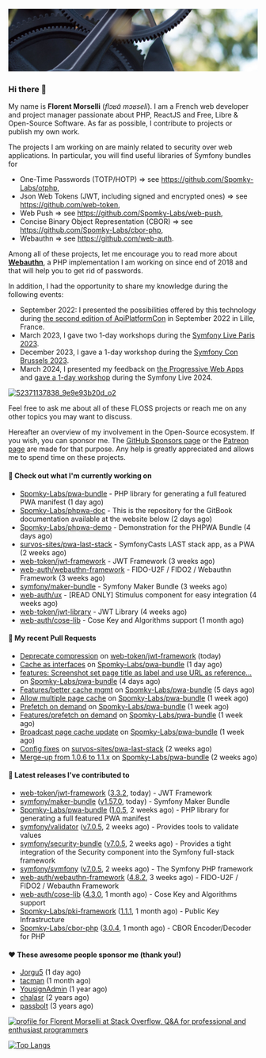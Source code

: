 ![Cover image](1.webp)

### Hi there 👋

My name is **Florent Morselli** (*flɔʁɑ̃ mɔʁseli*). I am a French web developer and project manager passionate about PHP, ReactJS and Free, Libre & Open-Source Software.
As far as possible, I contribute to projects or publish my own work.

The projects I am working on are mainly related to security over web applications. In particular, you will find useful libraries of Symfony bundles for
* One-Time Passwords (TOTP/HOTP) => see https://github.com/Spomky-Labs/otphp,
* Json Web Tokens (JWT, including signed and encrypted ones) => see https://github.com/web-token,
* Web Push => see https://github.com/Spomky-Labs/web-push,
* Concise Binary Object Representation (CBOR) => see https://github.com/Spomky-Labs/cbor-php,
* Webauthn => see https://github.com/web-auth.

Among all of these projects, let me encourage you to read more about [**Webauthn**](https://github.com/web-auth), a PHP implementation I am working on since end of 2018 and that will help you to get rid of passwords.

In addition, I had the opportunity to share my knowledge during the following events:

* September 2022: I presented the possibilities offered by this technology during [the second edition of ApiPlatformCon](https://youtu.be/Y2_0omg1CFk) in September 2022 in Lille, France.
* March 2023, I gave two 1-day workshops during the [Symfony Live Paris 2023](https://live.symfony.com/2023-paris/workshop/maximiser-la-securite-de-vos-applications-avec-le-bundle-security).
* December 2023, I gave a 1-day workshop during the [Symfony Con Brussels 2023](https://live.symfony.com/2023-brussels-con/workshop/road-to-safer-applications).
* March 2024, I presented my feedback on [the Progressive Web Apps](https://live.symfony.com/2024-paris/schedule/de-web-app-a-progressive-web-app) and [gave a 1-day workshop](https://live.symfony.com/2024-paris/workshop#securite-amelioree-et-webauthn-avec-symfony-2) during the Symfony Live 2024.

[![52371137838_9e9e93b20d_o2](https://user-images.githubusercontent.com/1091072/191684778-b9e26104-038d-45c2-a1b3-287233d15ecc.jpg)](https://api-platform.com/con/2022/conferences/webauthn-se-debarrasser-des-mots-de-passe-definitivement/)

Feel free to ask me about all of these FLOSS projects or reach me on any other topics you may want to discuss.

Hereafter an overview of my involvement in the Open-Source ecosystem.
If you wish, you can sponsor me. The [GitHub Sponsors page](https://github.com/sponsors/Spomky/) or the [Patreon page](https://www.patreon.com/FlorentMorselli) are made for that purpose. Any help is greatly appreciated and allows me to spend time on these projects.

#### 👷 Check out what I'm currently working on

- [Spomky-Labs/pwa-bundle](https://github.com/Spomky-Labs/pwa-bundle) - PHP library for generating a full featured PWA manifest (1 day ago)
- [Spomky-Labs/phpwa-doc](https://github.com/Spomky-Labs/phpwa-doc) - This is the repository for the GitBook documentation available at the website below (2 days ago)
- [Spomky-Labs/phpwa-demo](https://github.com/Spomky-Labs/phpwa-demo) - Demonstration for the PHPWA Bundle (4 days ago)
- [survos-sites/pwa-last-stack](https://github.com/survos-sites/pwa-last-stack) - SymfonyCasts LAST stack app, as a PWA (2 weeks ago)
- [web-token/jwt-framework](https://github.com/web-token/jwt-framework) - JWT Framework (3 weeks ago)
- [web-auth/webauthn-framework](https://github.com/web-auth/webauthn-framework) - FIDO-U2F / FIDO2 / Webauthn Framework (3 weeks ago)
- [symfony/maker-bundle](https://github.com/symfony/maker-bundle) - Symfony Maker Bundle (3 weeks ago)
- [web-auth/ux](https://github.com/web-auth/ux) - [READ ONLY] Stimulus component for easy integration (4 weeks ago)
- [web-token/jwt-library](https://github.com/web-token/jwt-library) - JWT Library (4 weeks ago)
- [web-auth/cose-lib](https://github.com/web-auth/cose-lib) - Cose Key and Algorithms support (1 month ago)

#### 🔨 My recent Pull Requests

- [Deprecate compression](https://github.com/web-token/jwt-framework/pull/539) on [web-token/jwt-framework](https://github.com/web-token/jwt-framework) (today)
- [Cache as interfaces](https://github.com/Spomky-Labs/pwa-bundle/pull/149) on [Spomky-Labs/pwa-bundle](https://github.com/Spomky-Labs/pwa-bundle) (1 day ago)
- [features: Screenshot set page title as label and use URL as reference…](https://github.com/Spomky-Labs/pwa-bundle/pull/139) on [Spomky-Labs/pwa-bundle](https://github.com/Spomky-Labs/pwa-bundle) (4 days ago)
- [Features/better cache mgmt](https://github.com/Spomky-Labs/pwa-bundle/pull/135) on [Spomky-Labs/pwa-bundle](https://github.com/Spomky-Labs/pwa-bundle) (5 days ago)
- [Allow multiple page cache](https://github.com/Spomky-Labs/pwa-bundle/pull/123) on [Spomky-Labs/pwa-bundle](https://github.com/Spomky-Labs/pwa-bundle) (1 week ago)
- [Prefetch on demand](https://github.com/Spomky-Labs/pwa-bundle/pull/121) on [Spomky-Labs/pwa-bundle](https://github.com/Spomky-Labs/pwa-bundle) (1 week ago)
- [Features/prefetch on demand](https://github.com/Spomky-Labs/pwa-bundle/pull/120) on [Spomky-Labs/pwa-bundle](https://github.com/Spomky-Labs/pwa-bundle) (1 week ago)
- [Broadcast page cache update](https://github.com/Spomky-Labs/pwa-bundle/pull/119) on [Spomky-Labs/pwa-bundle](https://github.com/Spomky-Labs/pwa-bundle) (1 week ago)
- [Config fixes](https://github.com/survos-sites/pwa-last-stack/pull/1) on [survos-sites/pwa-last-stack](https://github.com/survos-sites/pwa-last-stack) (2 weeks ago)
- [Merge-up from 1.0.6 to 1.1.x](https://github.com/Spomky-Labs/pwa-bundle/pull/104) on [Spomky-Labs/pwa-bundle](https://github.com/Spomky-Labs/pwa-bundle) (2 weeks ago)

#### 🔭 Latest releases I've contributed to

- [web-token/jwt-framework](https://github.com/web-token/jwt-framework) ([3.3.2](https://github.com/web-token/jwt-framework/releases/tag/3.3.2), today) - JWT Framework
- [symfony/maker-bundle](https://github.com/symfony/maker-bundle) ([v1.57.0](https://github.com/symfony/maker-bundle/releases/tag/v1.57.0), today) - Symfony Maker Bundle
- [Spomky-Labs/pwa-bundle](https://github.com/Spomky-Labs/pwa-bundle) ([1.0.5](https://github.com/Spomky-Labs/pwa-bundle/releases/tag/1.0.5), 2 weeks ago) - PHP library for generating a full featured PWA manifest
- [symfony/validator](https://github.com/symfony/validator) ([v7.0.5](https://github.com/symfony/validator/releases/tag/v7.0.5), 2 weeks ago) - Provides tools to validate values
- [symfony/security-bundle](https://github.com/symfony/security-bundle) ([v7.0.5](https://github.com/symfony/security-bundle/releases/tag/v7.0.5), 2 weeks ago) - Provides a tight integration of the Security component into the Symfony full-stack framework
- [symfony/symfony](https://github.com/symfony/symfony) ([v7.0.5](https://github.com/symfony/symfony/releases/tag/v7.0.5), 2 weeks ago) - The Symfony PHP framework
- [web-auth/webauthn-framework](https://github.com/web-auth/webauthn-framework) ([4.8.2](https://github.com/web-auth/webauthn-framework/releases/tag/4.8.2), 3 weeks ago) - FIDO-U2F / FIDO2 / Webauthn Framework
- [web-auth/cose-lib](https://github.com/web-auth/cose-lib) ([4.3.0](https://github.com/web-auth/cose-lib/releases/tag/4.3.0), 1 month ago) - Cose Key and Algorithms support
- [Spomky-Labs/pki-framework](https://github.com/Spomky-Labs/pki-framework) ([1.1.1](https://github.com/Spomky-Labs/pki-framework/releases/tag/1.1.1), 1 month ago) - Public Key Infrastructure
- [Spomky-Labs/cbor-php](https://github.com/Spomky-Labs/cbor-php) ([3.0.4](https://github.com/Spomky-Labs/cbor-php/releases/tag/3.0.4), 1 month ago) - CBOR Encoder/Decoder for PHP

#### ❤️ These awesome people sponsor me (thank you!)

- [Jorgu5](https://github.com/Jorgu5) (1 day ago)
- [tacman](https://github.com/tacman) (1 month ago)
- [YousignAdmin](https://github.com/YousignAdmin) (1 year ago)
- [chalasr](https://github.com/chalasr) (2 years ago)
- [passbolt](https://github.com/passbolt) (3 years ago)

<a href="https://stackoverflow.com/users/2157818/florent-morselli"><img src="https://stackoverflow.com/users/flair/2157818.png" width="208" height="58" alt="profile for Florent Morselli at Stack Overflow, Q&amp;A for professional and enthusiast programmers" title="profile for Florent Morselli at Stack Overflow, Q&amp;A for professional and enthusiast programmers"></a>

[![Top Langs](https://wakatime.com/share/@Spomky/aa41d408-c524-4a5f-936d-0b9446698abd.svg)](https://wakatime.com/@Spomky)
